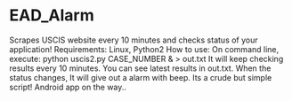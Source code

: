 # EAD_Alarm
Scrapes USCIS website every 10 minutes and checks status of your application!
Requirements: Linux, Python2
How to use:
On command line, execute: python uscis2.py CASE_NUMBER & > out.txt
It will keep checking results every 10 minutes. You can see latest results in out.txt.
When the status changes, It will give out a alarm with beep.
Its a crude but simple script! Android app on the way..
